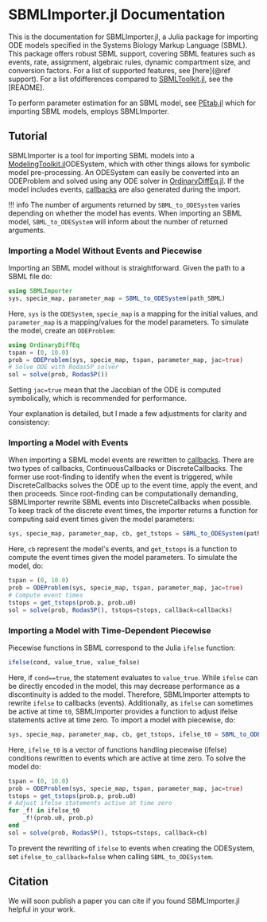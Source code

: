 # SBMLImporter.jl Documentation

This is the documentation for SBMLImporter.jl, a Julia package for importing ODE models specified in the Systems Biology Markup Language (SBML). This package offers robust SBML support, covering SBML features such as events, rate, assignment, algebraic rules, dynamic compartment size, and conversion factors. For a list of supported features, see [here](@ref support). For a list ofdifferences compared to [SBMLToolkit.jl](https://github.com/SciML/SBMLToolkit.jl), see the [README].

To perform parameter estimation for an SBML model, see [PEtab.jl](https://github.com/sebapersson/PEtab.jl) which for importing SBML models, employs SBMLImporter.

## Tutorial

SBMLImporter is a tool for importing SBML models into a [ModelingToolkit.jl](https://github.com/SciML/ModelingToolkit.jl)ODESystem, which with other things allows for symbolic model pre-processing. An ODESystem can easily be converted into an ODEProblem and solved using any ODE solver in [OrdinaryDiffEq.jl](https://github.com/SciML/OrdinaryDiffEq.jl). If the model includes events, [callbacks](https://docs.sciml.ai/DiffEqDocs/stable/features/callback_functions/) are also generated during the import.

!!! info
    The number of arguments returned by `SBML_to_ODESystem` varies depending on whether the model has events. When importing an SBML model, `SBML_to_ODESystem` will inform about the number of returned arguments.

### Importing a Model Without Events and Piecewise

Importing an SBML model without is straightforward. Given the path to a SBML file do:

```julia
using SBMLImporter
sys, specie_map, parameter_map = SBML_to_ODESystem(path_SBML)
```

Here, `sys` is the `ODESystem`, `specie_map` is a mapping for the initial values, and `parameter_map` is a mapping/values for the model parameters. To simulate the model, create an `ODEProblem`:

```julia
using OrdinaryDiffEq
tspan = (0, 10.0)
prob = ODEProblem(sys, specie_map, tspan, parameter_map, jac=true)
# Solve ODE with Rodas5P solver
sol = solve(prob, Rodas5P())
```

Setting `jac=true` mean that the Jacobian of the ODE is computed symbolically, which is recommended for performance.

Your explanation is detailed, but I made a few adjustments for clarity and consistency:

### Importing a Model with Events

When importing a SBML model events are rewritten to [callbacks](https://docs.sciml.ai/DiffEqDocs/stable/features/callback_functions/). There are two types of callbacks, ContinuousCallbacks or DiscreteCallbacks. The former use root-finding to identify when the event is triggered, while DiscreteCallbacks solves the ODE up to the event time, apply the event, and then proceeds. Since root-finding can be computationally demanding, SBMLImporter rewrite SBML events into DiscreteCallbacks when possible. To keep track of the discrete event times, the importer returns a function for computing said event times given the model parameters:

```julia
sys, specie_map, parameter_map, cb, get_tstops = SBML_to_ODESystem(path_SBML)
```

Here, `cb` represent the model's events, and `get_tstops` is a function to compute the event times given the model parameters. To simulate the model, do:

```julia
tspan = (0, 10.0)
prob = ODEProblem(sys, specie_map, tspan, parameter_map, jac=true)
# Compute event times
tstops = get_tstops(prob.p, prob.u0)
sol = solve(prob, Rodas5P(), tstops=tstops, callback=callbacks)
```

### Importing a Model with Time-Dependent Piecewise

Piecewise functions in SBML correspond to the Julia `ifelse` function:

```julia
ifelse(cond, value_true, value_false)
```

Here, if `cond==true`, the statement evaluates to `value_true`. While `ifelse` can be directly encoded in the model, this may decrease performance as a discontinuity is added to the model. Therefore, SBMLImporter attempts to rewrite `ifelse` to callbacks (events). Additionally, as `ifelse` can sometimes be active at time `t0`, SBMLImporter provides a function to adjust ifelse statements active at time zero. To import a model with piecewise, do:

```julia
sys, specie_map, parameter_map, cb, get_tstops, ifelse_t0 = SBML_to_ODESystem(path_SBML)
```

Here, `ifelse_t0` is a vector of functions handling piecewise (ifelse) conditions rewritten to events which are active at time zero. To solve the model do:

```julia
tspan = (0, 10.0)
prob = ODEProblem(sys, specie_map, tspan, parameter_map, jac=true)
tstops = get_tstops(prob.p, prob.u0)
# Adjust ifelse statements active at time zero
for _f! in ifelse_t0
    _f!(prob.u0, prob.p)
end
sol = solve(prob, Rodas5P(), tstops=tstops, callback=cb)
```

To prevent the rewriting of `ifelse` to events when creating the ODESystem, set `ifelse_to_callback=false` when calling `SBML_to_ODESystem`.

## Citation

We will soon publish a paper you can cite if you found SBMLImporter.jl helpful in your work.
